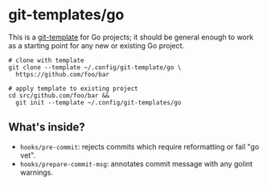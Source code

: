 # git-templates/go

This is a [git-template][] for Go projects; it should be general enough to work as
a starting point for any new or existing Go project.

```shell
# clone with template
git clone --template ~/.config/git-template/go \
  https://github.com/foo/bar

# apply template to existing project
cd src/github.com/foo/bar &&
  git init --template ~/.config/git-templates/go
```

[git-template]: http://git-scm.com/docs/git-init#_template_directory

## What's inside?

  * `hooks/pre-commit`: rejects commits which require reformatting or fail "go
    vet".
  * `hooks/prepare-commit-msg`: annotates commit message with any golint
    warnings.
